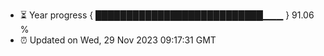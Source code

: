 - ⏳ Year progress { ███████████████████████████▁▁▁ } 91.06 %
- ⏰ Updated on Wed, 29 Nov 2023 09:17:31 GMT

